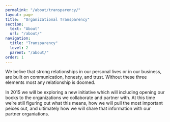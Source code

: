 ```yaml
---
permalink: "/about/transparency/"
layout: page
title:  "Organizational Transparency"
section: 
  text: "About"
  url: "/about/"
navigation:
  title: "Transparency"
  level: 2
  parent: "/about/"
order: 1
---
```

We belive that strong relationships in our personal lives or in our business, are built on communication, honesty, and trust. Without these three elements most any relationship is doomed.

In 2015 we will be exploring a new initiative which will including opening our books to the organizations we collaborate and partner with. At this time we’re still figuring out what this means, how we will pull the most important peices out, and ultimately how we will share that information with our partner organiations.